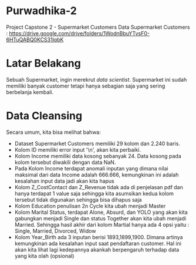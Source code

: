 # Purwadhika-2
Project Capstone 2 - Supermarket Customers
Data Supermarket Customers : https://drive.google.com/drive/folders/1WodnBbuYTvsF0-6HTuQABQ0KCS31lqbK

# Latar Belakang
Sebuah Supermarket, ingin merekrut *data scientist*. Supermarket ini sudah memiliki banyak customer tetapi hanya sebagian saja yang sering berbelanja kembali.

# Data Cleansing
Secara umum, kita bisa melihat bahwa:

* Dataset Supermarket Customers memiliki 29 kolom dan 2.240 baris.
* Kolom ID memiliki error input '\n', akan kita perbaiki.
* Kolom Income memiliki data kosong sebanyak 24. Data kosong pada kolom tersebut diwakili dengan data NaN.
* Pada Kolom Income terdapat anomali inputan yang dimana nilai maksimal dari data Income adalah 666.666, kemungkinan ini adalah kesalahan input data jadi akan kita hapus
* Kolom Z_CostContact dan Z_Revenue tidak ada di penjelasan pdf dan hanya terdapat 1 value saja sehingga kita asumsikan kedua kolom tersebut tidak digunakan sehingga bisa dihapus saja
* Kolom Education penulisan 2n Cycle kita ubah menjadi Master
* Kolom Marital Status, terdapat Alone, Absurd, dan YOLO yang akan kita gabungkan menjadi Single dan status Together akan kita ubah menjadi Married. Sehingga hasil akhir dari kolom Martial hanya ada 4 opsi yaitu : Single, Married, Divorced, Widow
* Kolom Year_Birth ada 3 inputan berisi 1893,1899,1900. Dimana artinya kemungkinan ada kesalahan input saat pendaftaran customer. Hal ini akan kita lihat lagi kedepannya akankah berpengaruh terhadap data yang kita olah (opsional)
